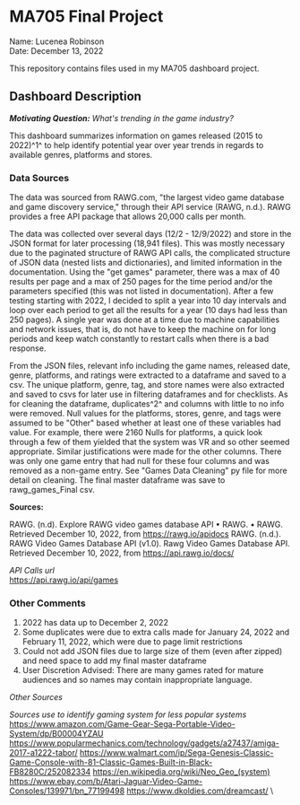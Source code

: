# MA705 Final Project

Name: Lucenea Robinson\
Date: December 13, 2022

This repository contains files used in my MA705 dashboard project.


## Dashboard Description

***Motivating Question:** What's trending in the game industry?*

This dashboard summarizes information on games released (2015 to 2022)^1^ to help identify potential year over year trends in regards to available genres, platforms and stores. 


### Data Sources

The data was sourced from RAWG.com, "the largest video game database and game discovery service," through their API service (RAWG, n.d.). RAWG provides a free API package that allows 20,000 calls per month. 

The data was collected over several days (12/2 - 12/9/2022) and store in the JSON format for later processing (18,941 files). This was mostly necessary due to the paginated structure of RAWG API calls, the complicated structure of JSON data (nested lists and dictionaries), and limited information in the documentation. Using the "get games" parameter, there was a max of 40 results per page and a max of 250 pages for the time period and/or the parameters specified (this was not listed in documentation). After a few testing starting with 2022, I decided to split a year into 10 day intervals and loop over each period to get all the results for a year (10 days had less than 250 pages). A single year was done at a time due to machine capabilities and network issues, that is, do not have to keep the machine on for long periods and keep watch constantly to restart calls when there is a bad response.


From the JSON files, relevant info including the game names, released date, genre, platforms, and ratings were extracted to a dataframe and saved to a csv. The unique platform, genre, tag, and store names were also extracted and saved to csvs for later use in filtering dataframes and for checklists. As for cleaning the dataframe, duplicates^2^ and columns with little to no info were removed. Null values for the platforms, stores, genre, and tags were assumed to be "Other" based whether at least one of these variables had value. For example, there were 2160 Nulls for platforms, a quick look through a few of them yielded that the system was VR and so other seemed appropriate. Similar justifications were made for the other columns. There was only one game entry that had null for these four columns and was removed as a non-game entry. See "Games Data Cleaning" py file for more detail on cleaning. The final master dataframe was save to rawg_games_Final csv.


**Sources:**

RAWG. (n.d). Explore RAWG video games database API • RAWG. • RAWG. Retrieved December 10, 2022, from https://rawg.io/apidocs 
RAWG. (n.d.). RAWG Video Games Database API (v1.0). Rawg Video Games Database API. Retrieved December 10, 2022, from https://api.rawg.io/docs/ 

*API Calls url*\
https://api.rawg.io/api/games


### Other Comments
1. 2022 has data up to December 2, 2022
2. Some duplicates were due to extra calls made for January 24, 2022 and February 11, 2022, which were due to page limit restrictions
3. Could not add JSON files due to large size of them (even after zipped) and need space to add my final master dataframe
4. User Discretion Advised: There are many games rated for mature audiences and so names may contain inappropriate language.

*Other Sources*

*Sources use to identify gaming system for less popular systems*\
https://www.amazon.com/Game-Gear-Sega-Portable-Video-System/dp/B00004YZAU
https://www.popularmechanics.com/technology/gadgets/a27437/amiga-2017-a1222-tabor/
https://www.walmart.com/ip/Sega-Genesis-Classic-Game-Console-with-81-Classic-Games-Built-in-Black-FB8280C/252082334
https://en.wikipedia.org/wiki/Neo_Geo_(system)
https://www.ebay.com/b/Atari-Jaguar-Video-Game-Consoles/139971/bn_77199498
https://www.dkoldies.com/dreamcast/ \
